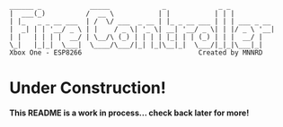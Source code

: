 ```
______ _            _____             _             _ _
|  ___(_)          /  __ \           | |           | | |
| |_   _ _ __ ___  | /  \/ ___  _ __ | |_ _ __ ___ | | | ___ _ __
|  _| | | '__/ _ \ | |    / _ \| '_ \| __| '__/ _ \| | |/ _ \ '__|
| |   | | | |  __/ | \__/\ (_) | | | | |_| | | (_) | | |  __/ |
\_|   |_|_|  \___|  \____/\___/|_| |_|\__|_|  \___/|_|_|\___|_|
Xbox One - ESP8266                             Created by MNNRD
```

# Under Construction!
**This README is a work in process... check back later for more!**